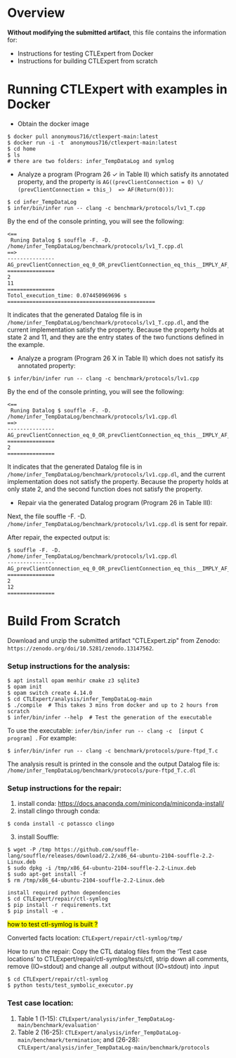 # Overview

**Without modifying the submitted artifact**, this file contains the information for: 
- Instructions for testing CTLExpert from Docker
- Instructions for building CTLExpert from scratch


# Running CTLExpert with examples in Docker

- Obtain the docker image 
```
$ docker pull anonymous716/ctlexpert-main:latest
$ docker run -i -t  anonymous716/ctlexpert-main:latest
$ cd home
$ ls 
# there are two folders: infer_TempDataLog and symlog
```

- Analyze a program (Program 26 $\checkmark$ in Table II) which satisfy its annotated property, and the property is 
`AG((prevClientConnection = 0) \/ (prevClientConnection = this_)  => AF(Return(0)))`: 
```
$ cd infer_TempDataLog
$ infer/bin/infer run -- clang -c benchmark/protocols/lv1_T.cpp 
```
By the end of the console printing, you will see the following: 
```
<==
 Runing Datalog $ souffle -F. -D. /home/infer_TempDataLog/benchmark/protocols/lv1_T.cpp.dl 
==>
---------------
AG_prevClientConnection_eq_0_OR_prevClientConnection_eq_this__IMPLY_AF_ReturnPred_Final
===============
2
11
===============
Totol_execution_time: 0.074450969696 s
===============================================
```

It indicates that the generated Datalog file is in `/home/infer_TempDataLog/benchmark/protocols/lv1_T.cpp.dl`, and the current implementation satisfy the property. 
Because the property holds at state 2 and 11, and they are the entry states of the two functions defined in the example. 



- Analyze a program (Program 26  X in Table II) which does not satisfy its annotated property: 

```
$ infer/bin/infer run -- clang -c benchmark/protocols/lv1.cpp 
```
By the end of the console printing, you will see the following: 
```
<==
 Runing Datalog $ souffle -F. -D. /home/infer_TempDataLog/benchmark/protocols/lv1.cpp.dl 
==>
---------------
AG_prevClientConnection_eq_0_OR_prevClientConnection_eq_this__IMPLY_AF_handleHTTPCmd_notSupportedPred_Final
===============
2
===============
```

It indicates that the generated Datalog file is in `/home/infer_TempDataLog/benchmark/protocols/lv1.cpp.dl`, and the current implementation does not satisfy the property. 
Because the property holds at only state 2, and the second function does not satisfy the property. 


- Repair via the generated Datalog program (Program 26 in Table III): 

Next, the file souffle -F. -D. `/home/infer_TempDataLog/benchmark/protocols/lv1.cpp.dl` is sent for repair. 


After repair, the expected output is: 
```
$ souffle -F. -D. /home/infer_TempDataLog/benchmark/protocols/lv1.cpp.dl 
---------------
AG_prevClientConnection_eq_0_OR_prevClientConnection_eq_this__IMPLY_AF_handleHTTPCmd_notSupportedPred_Final
===============
2
12
===============
```






# Build From Scratch

Download and unzip the submitted artifact "CTLExpert.zip" from Zenodo: `https://zenodo.org/doi/10.5281/zenodo.13147562`. 

### Setup instructions for the analysis: 
```
$ apt install opam menhir cmake z3 sqlite3 
$ opam init 
$ opam switch create 4.14.0
$ cd CTLExpert/analysis/infer_TempDataLog-main 
$ ./compile  # This takes 3 mins from docker and up to 2 hours from scratch
$ infer/bin/infer --help  # Test the generation of the executable
```
To use the executable: `infer/bin/infer run -- clang -c  [input C program] `. 
For example: 
```
$ infer/bin/infer run -- clang -c benchmark/protocols/pure-ftpd_T.c
``` 
The analysis result is printed in the console and the output Datalog file is: `/home/infer_TempDataLog/benchmark/protocols/pure-ftpd_T.c.dl `


### Setup instructions for the repair: 
1. install conda: https://docs.anaconda.com/miniconda/miniconda-install/ 
2. install clingo through conda: 
```
$ conda install -c potassco clingo
```
3. install Souffle: 
```
$ wget -P /tmp https://github.com/souffle-lang/souffle/releases/download/2.2/x86_64-ubuntu-2104-souffle-2.2-Linux.deb
$ sudo dpkg -i /tmp/x86_64-ubuntu-2104-souffle-2.2-Linux.deb
$ sudo apt-get install -f
$ rm /tmp/x86_64-ubuntu-2104-souffle-2.2-Linux.deb

install required python dependencies
$ cd CTLExpert/repair/ctl-symlog
$ pip install -r requirements.txt
$ pip install -e .
```
<mark> how to test ctl-symlog is built ? </mark>


Converted facts location: `CTLExpert/repair/ctl-symlog/tmp/`

How to run the repair:
Copy the CTL datalog files from the ‘Test case locations’ to CTLExpert/repair/ctl-symlog/tests/ctl, strip down all comments, remove (IO=stdout) and change all .output without (IO=stdout) into .input

```
$ cd CTLExpert/repair/ctl-symlog
$ python tests/test_symbolic_executor.py
```



### Test case location: 

1. Table 1 (1-15): `CTLExpert/analysis/infer_TempDataLog-main/benchmark/evaluation'`
3. Table 2 (16-25): `CTLExpert/analysis/infer_TempDataLog-main/benchmark/termination`; and
   (26-28): `CTLExpert/analysis/infer_TempDataLog-main/benchmark/protocols`
